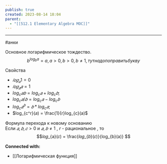 ```yaml
---
publish: true
created: 2023-08-14 18:04
parent:
  - "[[512.1 Elementary Algebra MOC]]"
---
```


---
#анки


Основное логарифмическое тождество.
$$b^{log_{b} a} =a, a>0, b>0, b \ne 1, тут надо поправить букву$$

Свойства
- $𝑙𝑜𝑔_{𝑎} 1 = 0$
- $𝑙𝑜𝑔_{𝑎} 𝑎 = 1$
- $log_{c} 𝑎𝑏 = log_{c} 𝑎 + log_{c} 𝑏;$
- $log_{c} 𝑎/𝑏 = log_{c} 𝑎 − log_{c} 𝑏$
- $log_{c} 𝑎^𝑏 = 𝑏 * log_{c} 𝑎;$
- $log_{c^r}(𝑎) = \frac{1}{r}log_{c}(a)$

Формула перехода к новому основанию  
Если $𝑎,𝑏, 𝑐 > 0$ и $𝑎, 𝑏 ≠ 1$ , $r$ - рациональное , то $$𝑙𝑜𝑔_{a}(𝑐) = \frac{𝑙𝑜𝑔_{𝑏}(𝑐)}{log_{b}(a)} $$



**Connected with:**
- [[Логарифмическая функция]]



